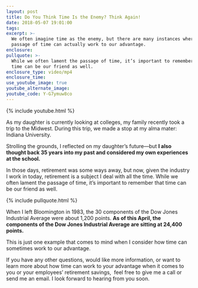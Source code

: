 ```yaml
---
layout: post
title: Do You Think Time Is the Enemy? Think Again!
date: 2018-05-07 19:01:00
tags:
excerpt: >-
  We often imagine time as the enemy, but there are many instances where the
  passage of time can actually work to our advantage.
enclosure:
pullquote: >-
  While we often lament the passage of time, it’s important to remember that
  time can be our friend as well.
enclosure_type: video/mp4
enclosure_time:
use_youtube_image: true
youtube_alternate_image:
youtube_code: Y-G7ymuw8co
---
```


{% include youtube.html %}

As my daughter is currently looking at colleges, my family recently took a trip to the Midwest. During this trip, we made a stop at my alma mater: Indiana University.

Strolling the grounds, I reflected on my daughter’s future—but **I also thought back 35 years into my past and considered my own experiences at the school.**

In those days, retirement was some ways away, but now, given the industry I work in today, retirement is a subject I deal with all the time. While we often lament the passage of time, it’s important to remember that time can be our friend as well.

{% include pullquote.html %}

When I left Bloomington in 1983, the 30 components of the Dow Jones Industrial Average were about 1,200 points. **As of this April, the components of the Dow Jones Industrial Average are sitting at 24,400 points.**

This is just one example that comes to mind when I consider how time can sometimes work to our advantage.

If you have any other questions, would like more information, or want to learn more about how time can work to your advantage when it comes to you or your employees’ retirement savings, &nbsp;feel free to give me a call or send me an email. I look forward to hearing from you soon.
